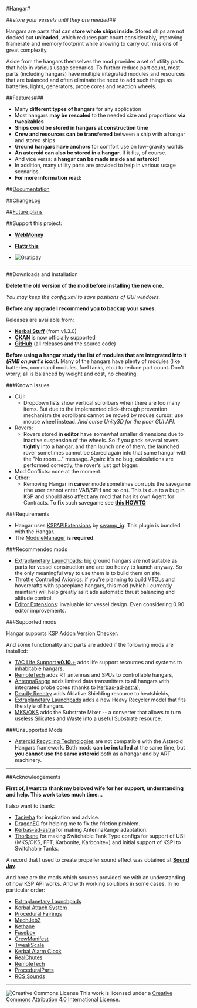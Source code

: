 #Hangar#

##_store your vessels until they are needed_##

Hangars are parts that can **store whole ships inside**. Stored ships are not docked but **unloaded**, which reduces part count considerably, improving framerate and memory footprint while allowing to carry out missions of great complexity.

Aside from the hangars themselves the mod provides a set of utility parts that help in various usage scenarios. To further reduce part count, most parts (including hangars) have multiple integrated modules and resources that are balanced and often eliminate the need to add such things as batteries, lights, generators, probe cores and reaction wheels.

##Features###

* Many **different types of hangars** for any application
* Most hangars **may be rescaled** to the needed size and proportions **via tweakables**
* **Ships could be stored in hangars at construction time**
* **Crew and resources can be transferred** between a ship with a hangar and stored ships
* **Ground hangars have anchors** for comfort use on low-gravity worlds
* **An asteroid can also be stored in a hangar**. If it fits, of course.
* And vice versa: **a hangar can be made inside and asteroid!**
* In addition, many utility parts are provided to help in various usage scenarios.
* **For more information read:**

##[Documentation](https://github.com/allista/hangar/wiki)

##[ChangeLog](https://github.com/allista/hangar/blob/master/ChangeLog.md)

##[Future plans](https://github.com/allista/hangar/milestones)

##Support this project:

* [**WebMoney**](https://funding.wmtransfer.com/hangar-ksp-plugin/donate)

* [**Flattr this**](https://flattr.com/submit/auto?user_id=allista&url=https%3A%2F%2Fgithub.com%2Fallista%2Fhangar)

* [![Gratipay](https://img.shields.io/gratipay/allista.svg)](https://gratipay.com/allista)

***

##Downloads and Installation

**Delete the old version of the mod before installing the new one.**

_You may keep the config.xml to save positions of GUI windows._

**Before any upgrade I recommend you to backup your saves.**

Releases are available from:

* [**Kerbal Stuff**](https://kerbalstuff.com/mod/270/Hangar) (from v1.3.0)
* [**CKAN**](https://github.com/KSP-CKAN/CKAN) is now officially supported
* [**GitHub**](https://github.com/allista/hangar/releases) (all releases and the source code)

**Before using a hangar study the list of modules that are integrated into it _(RMB on part's icon)_.**
Many of the hangars have plenty of modules (like batteries, command modules, fuel tanks, etc.) to reduce part count. Don't worry, all is balanced by weight and cost, no cheating.

###Known Issues
* GUI:
    * Dropdown lists show vertical scrollbars when there are too many items. But due to the implemented click-through prevention mechanism the scrollbars cannot be moved by mouse cursor; use mouse wheel instead. _And curse Unity3D for the poor GUI API._
* Rovers:
    * Rovers stored **in editor** have somewhat smaller dimensions due to inactive suspension of the wheels. So if you pack several rovers **tightly** into a hangar, and than launch one of them, the launched rover sometimes cannot be stored again into that same hangar with the "No room ..." message. Again: it's no bug, calculations are performed correctly, the rover's just got bigger.
* Mod Conflicts: none at the moment.
* Other:
    * Removing Hangar **in career** mode sometimes corrupts the savegame (the user cannot enter VAB/SPH and so on). This is due to a bug in KSP and should also affect any mod that has its own Agent for Contracts. To **fix** such savegame see [**this HOWTO**](https://github.com/allista/hangar/blob/master/SavegameFix-HOWTO.md)

###Requirements

* Hangar uses [KSPAPIExtensions](http://forum.kerbalspaceprogram.com/threads/81496) by [swamp_ig](http://forum.kerbalspaceprogram.com/members/100707-swamp_ig). This plugin is bundled with the Hangar.
* The [ModuleManager](http://forum.kerbalspaceprogram.com/threads/55219) **is required**.

###Recommended mods

* [Extraplanetary Launchpads](http://forum.kerbalspaceprogram.com/threads/59545): big ground hangars are not suitable as parts for vessel construction and are too heavy to launch anyway. So the only meaningful way to use them is to build them on site.
* [Throttle Controlled Avionics](https://kerbalstuff.com/mod/510/Throttle%20Controlled%20Avionics%20-%20Continued): if you're planning to build VTOLs and hovercrafts with spaceplane hangars, this mod (which I currently maintain) will help greatly as it ads automatic thrust balancing and altitude control.
* [Editor Extensions](http://forum.kerbalspaceprogram.com/threads/38768): invaluable for vessel design. Even considering 0.90 editor improvements.

###Supported mods

Hangar supports [KSP Addon Version Checker](http://forum.kerbalspaceprogram.com/threads/79745-0-24-2-KSP-AVC-Add-on-Version-Checker-Plugin-1-0-4-KSP-AVC-Online). 

And some functionality and parts are added if the following mods are installed:

* [TAC Life Support **v0.10.+**](http://forum.kerbalspaceprogram.com/threads/40667-0-25-TAC-Life-Support-v0-10-1-10Oct-No-Win64-Support) adds life support resources and systems to inhabitable hangars,
* [RemoteTech](http://forum.kerbalspaceprogram.com/threads/83305) adds RT antennas and SPUs to controllable hangars,
* [AntennaRange](http://forum.kerbalspaceprogram.com/threads/56440) adds limited data transmitters to all hangars with integrated probe cores (thanks to [Kerbas-ad-astra](https://github.com/Kerbas-ad-astra)),
* [Deadly Reentry](http://forum.kerbalspaceprogram.com/threads/54954) adds Ablative Shielding resource to heatshields,
* [Extraplanetary Launchpads](http://forum.kerbalspaceprogram.com/threads/59545) adds a new Heavy Recycler model that fits the style of hangars.
* [MKS/OKS](http://forum.kerbalspaceprogram.com/threads/79588) adds the Substrate Mixer -- a converter that allows to turn useless Silicates and Waste into a useful Substrate resource.

###Unsupported Mods
* [Asteroid Recycling Technologies](http://forum.kerbalspaceprogram.com/threads/91790) are not compatible with the Asteroid Hangars framework. Both mods **can be installed** at the same time, but **you cannot use the same asteroid** both as a hangar and by ART machinery.

***

##Acknowledgements

**First of, I want to thank my beloved wife for her support, understanding and help. This work takes much time...**

I also want to thank:

* [Taniwha](https://github.com/taniwha-qf) for inspiration and advice.
* [DragonEG](http://forum.kerbalspaceprogram.com/members/20077-DragonEG) for helping me to fix the friction problem.
* [Kerbas-ad-astra](https://github.com/Kerbas-ad-astra) for making AntennaRange adaptation.
* [Thorbane](http://forum.kerbalspaceprogram.com/members/78247-Thorbane) for making Switchable Tank Type configs for support of USI (MKS/OKS, FFT, Karbonite, Karbonite+) and initial support of KSPI to Switchable Tanks.

A record that I used to create propeller sound effect was obtained at [**Sound Jay**](http://www.soundjay.com).

And here are the mods which sources provided me with an understanding of how KSP API works. And with working solutions in some cases. In no particular order:

* [Extraplanetary Launchpads](http://forum.kerbalspaceprogram.com/threads/59545)
* [Kerbal Attach System](http://forum.kerbalspaceprogram.com/threads/53134-Kerbal-Attachment-System-%28KAS%29-0-4-7-Pipes-as-fuel-lines-and-even-fewer-explosions!)
* [Procedural Fairings](http://forum.kerbalspaceprogram.com/threads/39512)
* [MechJeb2](http://forum.kerbalspaceprogram.com/threads/12384)
* [Kethane](http://forum.kerbalspaceprogram.com/threads/23979)
* [Fusebox](http://forum.kerbalspaceprogram.com/threads/50077-0-23-5-Fusebox-electric-charge-tracker-and-build-helper-1-0-released-12-07-14)
* [CrewManifest](http://forum.kerbalspaceprogram.com/threads/60936)
* [TweakScale](http://forum.kerbalspaceprogram.com/threads/80234)
* [Kerbal Alarm Clock](http://forum.kerbalspaceprogram.com/threads/24786)
* [RealChutes](http://forum.kerbalspaceprogram.com/threads/57988)
* [RemoteTech](http://forum.kerbalspaceprogram.com/threads/83305)
* [ProceduralParts](http://forum.kerbalspaceprogram.com/threads/70676-WIP-Procedural-Parts-The-next-phase-of-Stretchy-SRBs)
* [RCS Sounds](http://forum.kerbalspaceprogram.com/threads/52896)

***

![Creative Commons License](http://i.creativecommons.org/l/by/4.0/88x31.png)
This work is licensed under a [Creative Commons Attribution 4.0 International License](http://creativecommons.org/licenses/by/4.0/).